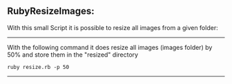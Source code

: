 RubyResizeImages:
-----------------

With this small Script it is possible to resize all images from a given folder:

-----------------

With the following command it does resize all images (images folder) by 50% and store them in the "resized" directory

	ruby resize.rb -p 50
-----------------